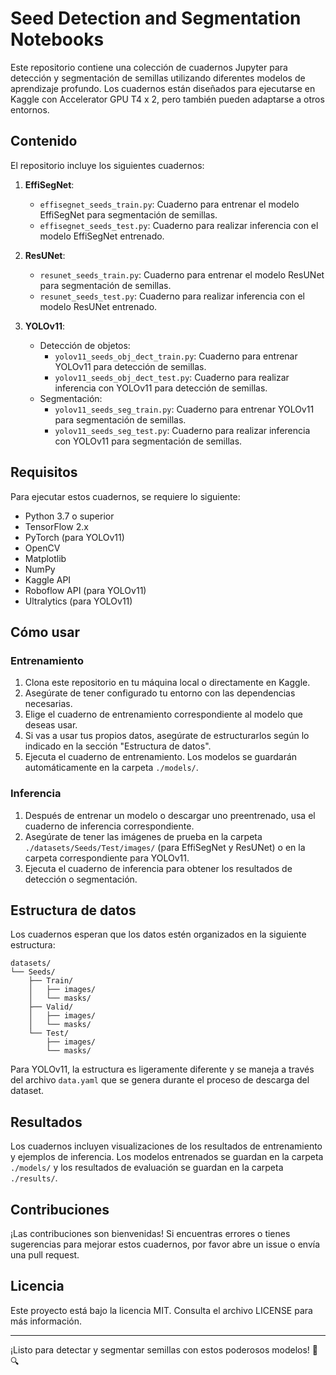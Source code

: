 # Seed Detection and Segmentation Notebooks

Este repositorio contiene una colección de cuadernos Jupyter para detección y segmentación de semillas utilizando diferentes modelos de aprendizaje profundo. Los cuadernos están diseñados para ejecutarse en Kaggle con Accelerator GPU T4 x 2, pero también pueden adaptarse a otros entornos.

## Contenido

El repositorio incluye los siguientes cuadernos:

1. **EffiSegNet**:
   - `effisegnet_seeds_train.py`: Cuaderno para entrenar el modelo EffiSegNet para segmentación de semillas.
   - `effisegnet_seeds_test.py`: Cuaderno para realizar inferencia con el modelo EffiSegNet entrenado.

2. **ResUNet**:
   - `resunet_seeds_train.py`: Cuaderno para entrenar el modelo ResUNet para segmentación de semillas.
   - `resunet_seeds_test.py`: Cuaderno para realizar inferencia con el modelo ResUNet entrenado.

3. **YOLOv11**:
   - Detección de objetos:
     - `yolov11_seeds_obj_dect_train.py`: Cuaderno para entrenar YOLOv11 para detección de semillas.
     - `yolov11_seeds_obj_dect_test.py`: Cuaderno para realizar inferencia con YOLOv11 para detección de semillas.
   - Segmentación:
     - `yolov11_seeds_seg_train.py`: Cuaderno para entrenar YOLOv11 para segmentación de semillas.
     - `yolov11_seeds_seg_test.py`: Cuaderno para realizar inferencia con YOLOv11 para segmentación de semillas.

## Requisitos

Para ejecutar estos cuadernos, se requiere lo siguiente:

- Python 3.7 o superior
- TensorFlow 2.x
- PyTorch (para YOLOv11)
- OpenCV
- Matplotlib
- NumPy
- Kaggle API
- Roboflow API (para YOLOv11)
- Ultralytics (para YOLOv11)

## Cómo usar

### Entrenamiento

1. Clona este repositorio en tu máquina local o directamente en Kaggle.
2. Asegúrate de tener configurado tu entorno con las dependencias necesarias.
3. Elige el cuaderno de entrenamiento correspondiente al modelo que deseas usar.
4. Si vas a usar tus propios datos, asegúrate de estructurarlos según lo indicado en la sección "Estructura de datos".
5. Ejecuta el cuaderno de entrenamiento. Los modelos se guardarán automáticamente en la carpeta `./models/`.

### Inferencia

1. Después de entrenar un modelo o descargar uno preentrenado, usa el cuaderno de inferencia correspondiente.
2. Asegúrate de tener las imágenes de prueba en la carpeta `./datasets/Seeds/Test/images/` (para EffiSegNet y ResUNet) o en la carpeta correspondiente para YOLOv11.
3. Ejecuta el cuaderno de inferencia para obtener los resultados de detección o segmentación.

## Estructura de datos

Los cuadernos esperan que los datos estén organizados en la siguiente estructura:

```
datasets/
└── Seeds/
    ├── Train/
    │   ├── images/
    │   └── masks/
    ├── Valid/
    │   ├── images/
    │   └── masks/
    └── Test/
        ├── images/
        └── masks/
```

Para YOLOv11, la estructura es ligeramente diferente y se maneja a través del archivo `data.yaml` que se genera durante el proceso de descarga del dataset.

## Resultados

Los cuadernos incluyen visualizaciones de los resultados de entrenamiento y ejemplos de inferencia. Los modelos entrenados se guardan en la carpeta `./models/` y los resultados de evaluación se guardan en la carpeta `./results/`.

## Contribuciones

¡Las contribuciones son bienvenidas! Si encuentras errores o tienes sugerencias para mejorar estos cuadernos, por favor abre un issue o envía una pull request.

## Licencia

Este proyecto está bajo la licencia MIT. Consulta el archivo LICENSE para más información.

---

¡Listo para detectar y segmentar semillas con estos poderosos modelos! 🌱🔍
